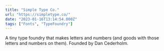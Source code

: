 ```yaml
---
title: "Simple Type Co."
url: "https://simpletype.co/"
date: "2023-01-16T13:14:54.000Z"
tags: ["Fonts", "TypeFoundry"]
---
```


A tiny type foundry that makes letters and numbers (and goods with those letters and numbers on them). Founded by Dan Cederholm.
